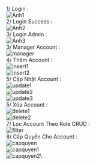 1/ Login :\
![Ảnh1](https://github.com/lethanhtoan8422/week01_lab_LeThanhToan_20040331/assets/144576370/842226ef-ea2b-4a39-b3c6-76100ed00ff8)\
2/ Login Success :\
![Ảnh2](https://github.com/lethanhtoan8422/week01_lab_LeThanhToan_20040331/assets/144576370/856a442b-f7c9-4854-b1d6-042236150cdc)\
3/ Login Admin :\
![Ảnh3](https://github.com/lethanhtoan8422/week01_lab_LeThanhToan_20040331/assets/144576370/dcdbe77a-9406-4c9a-9c78-c6b1ec735463)\
3/ Manager Account :\
![manager](https://github.com/lethanhtoan8422/week01_lab_LeThanhToan_20040331/assets/144576370/e178239b-572e-4685-aa0d-8e1c0b6e20e0)\
4/ Thêm Account :\
![insert1](https://github.com/lethanhtoan8422/week01_lab_LeThanhToan_20040331/assets/144576370/6806587f-f0c8-4590-9806-1f391417c077)\
![insert2](https://github.com/lethanhtoan8422/week01_lab_LeThanhToan_20040331/assets/144576370/cd7d987b-fc88-4a0d-b5c7-691da0066959)\
5/ Cập Nhật Account :\
![update1](https://github.com/lethanhtoan8422/week01_lab_LeThanhToan_20040331/assets/144576370/c4d57b35-7b80-48fb-a000-3439db1a1531)\
![update2](https://github.com/lethanhtoan8422/week01_lab_LeThanhToan_20040331/assets/144576370/12423d00-96fa-4482-9fe9-6b150e1c6888)\
![update3](https://github.com/lethanhtoan8422/week01_lab_LeThanhToan_20040331/assets/144576370/89b938e3-eafb-43a1-8787-4df0f834faf7)\
5/ Xóa Account :\
![delete1](https://github.com/lethanhtoan8422/week01_lab_LeThanhToan_20040331/assets/144576370/43bdc097-3292-45bc-a8ec-0880d2dbefd5)\
![delete2](https://github.com/lethanhtoan8422/week01_lab_LeThanhToan_20040331/assets/144576370/64481e9b-7998-48a3-afe7-45deee8b0ffe)\
7/ Lọc Account Theo Role CRUD :\
![filter](https://github.com/lethanhtoan8422/week01_lab_LeThanhToan_20040331/assets/144576370/b971d9ce-f299-4146-a97d-6cc515457bd0)\
8/ Cấp Quyền Cho Account :\
![capquyen](https://github.com/lethanhtoan8422/week01_lab_LeThanhToan_20040331/assets/144576370/8e876e7c-7c81-4ea7-ae45-9035f9885ef8)\
![capquyen1](https://github.com/lethanhtoan8422/week01_lab_LeThanhToan_20040331/assets/144576370/83fa9df5-e540-43c9-8a93-3b2089bc6e80)\
![capquyen2](https://github.com/lethanhtoan8422/week01_lab_LeThanhToan_20040331/assets/144576370/488b8434-3004-4724-a2ce-b853acb16a16)\

